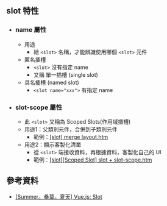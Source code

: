 ## slot 特性
- ### name 屬性
  - 用途
    - 給 ```<slot>``` 名稱，才能辨識使用哪個 ```<slot>``` 元件
  - 匿名插槽
    - ```<slot>``` 沒有指定 name
    - 又稱 單一插槽 (single slot)
  - 具名插槽 (named slot)
    - ```<slot name="xxx">``` 有指定 name
- ### slot-scope 屬性
  - 此 ```<slot>``` 又稱為 Scoped Slots(作用域插槽)
  - 用途1：父類別元件，合併到子類別元件
    - 範例：[[slot] merge layout.htm](../topics/%5Bslot%5D%20merge%20layout.htm)
  - 用途2：顯示客製化清單
    - 從 ```<slot>``` 端接收資料，再根據資料，客製化自己的 UI
    - 範例：[[slot][Scoped Slot] slot + slot-scope.htm](../topics/%5Bslot%5D%5BScoped%20Slot%5D%20slot%20+%20slot-scope.htm)


## 參考資料
- [[Summer。桑莫。夏天] Vue.js: Slot](https://cythilya.github.io/2017/10/11/vue-component-slot/)

